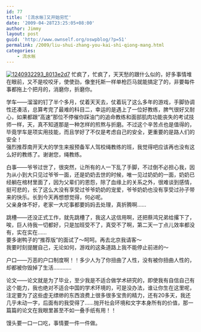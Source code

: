 ```yaml
---
id: 77
title: '[流水帐]又开始穷忙'
date: '2009-04-28T23:25:05+08:00'
author: Jimmy
layout: post
guid: 'http://www.ownself.org/oswpblog/?p=51'
permalink: /2009/liu-shui-zhang-you-kai-shi-qiong-mang.html
categories:
    - 流水帐
---
```


[![1240932293_8013e2d7](http://www.ownself.org/blog/wp-content/uploads/2012/04/1240932293_8013e2d7_thumb.jpg "1240932293_8013e2d7")](http://www.ownself.org/blog/wp-content/uploads/2012/04/1240932293_8013e2d7.jpg) 忙疯了，忙疯了，天天愁的跟什么似的，好多事情堆在眼前，又不是咬咬牙，使使劲，像奎托斯一样单枪匹马就能搞定了的，非要每件事都拖上个把月的，消磨你，折磨你。   
   
 学车——溜溜的钉了半个多月，仗着天天去，仗着玩了这么多年的游戏，手脚协调性还凑活，总算考完了最难的科目二，幸运的是遇上了一位好教练，脾气很好又耐心，如果都跟“高速”那位不停催你踩油门的追命教练和面部肌肉功能丧失的考试技师一样，天，真不知道那是一种怎样的煎熬与折磨。不过这个辛苦点也是值得的，毕竟学车是项实用技能，而且学好了不仅是考虑自己的安全，更重要的是路人们的安全！   
 强烈推荐南开天大的学生来报预备军人驾校绳教练的班，我觉得吧应该再也没有这么好的教练了。谢谢您，绳教练。   
   
 白事——爷爷过世了，很突然，让所有的人一下乱了手脚，不过倒不必担心我，因为从小到大只见过爷爷一面，还是奶奶去世的时候，唯一见过奶奶的一面，奶奶已经躺在棺材里面了，因为父辈们的恩怨，除了血缘上的关系之外，很难谈到感情，挺可悲的，长了这么大没有享受过爷爷奶奶的宠爱，爷爷奶奶也没有享受过孙子带来的快乐。长到今天再想想觉得，何必呢。   
 父亲身体不好，老家一大坨事都要妈妈去处理，真折腾啊……   
   
 跳槽——还没正式工作，就先跳槽了，我这人这信用啊，还把蔡鸿兄弟给撂下了，唉，巨人待我一切都好，只是加班受不了，真受不了啊，第二天一丁点儿效率都没有，实在实在……   
 要多谢鸭子的“推荐版”的面试了～呵呵。再去北京我请客～   
 我要时刻提醒自己，无论如何，游戏的这条道路上我不能停止前进的～   
   
 户口——万恶的户口制度啊！！多少人为了你扭曲了人性，没有被你扭曲人性的，却都被你毁掉了生活…………   
   
 论文——论文就是为了毕业，至少我是不适合做学术研究的，即使我有自信自己有这个能力，我也绝对不适合中国的学术环境的，可是没办法，谁让你生在这里呢，注定要为了这些虚无缥缈的东西浪费上很多很多宝贵的精力，还有20多天，我还几乎未动一字，后面有的我受得了……抛开社会环境和文字本身所有的价值，那一篇篇的论文在我眼里甚至不如一叠手纸有用！！   
   
 馒头要一口一口吃，事情要一件一件做。